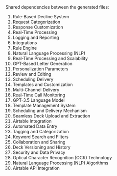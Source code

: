 Shared dependencies between the generated files:

1. Rule-Based Decline System
2. Request Categorization
3. Response Customization
4. Real-Time Processing
5. Logging and Reporting
6. Integrations
7. Rule Engine
8. Natural Language Processing (NLP)
9. Real-Time Processing and Scalability
10. GPT-Based Letter Generation
11. Personalization Parameters
12. Review and Editing
13. Scheduling Delivery
14. Templates and Customization
15. Multi-Channel Delivery
16. Real-Time Call Monitoring
17. GPT-3.5 Language Model
18. Template Management System
19. Scheduling and Delivery Mechanism
20. Seamless Deck Upload and Extraction
21. Airtable Integration
22. Automated Data Entry
23. Tagging and Categorization
24. Keyword Search and Filters
25. Collaboration and Sharing
26. Deck Versioning and History
27. Security and Data Privacy
28. Optical Character Recognition (OCR) Technology
29. Natural Language Processing (NLP) Algorithms
30. Airtable API Integration